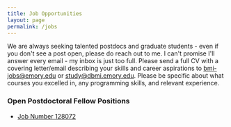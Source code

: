 ```yaml
---
title: Job Opportunities
layout: page
permalink: /jobs
---
```


We are always seeking talented postdocs and graduate students - even if you don't see a post open, please do reach out to me.
I can't promise I'll answer every email - my inbox is just too full.
Please send a full CV with a covering letter/email describing your skills and career aspirations to [bmi-jobs@emory.edu](mailto:bmi-jobs@emory.edu) or [study@dbmi.emory.edu](mailto:study@dbmi.emory.edu). Please be specific about what courses you excelled in, any programming skills, and relevant experience.

### **Open Postdoctoral Fellow Positions**
* [Job Number 128072](https://faculty-emory.icims.com/jobs/128072/post-doctoral-fellow---department-of-biomedical-informatics/job)


